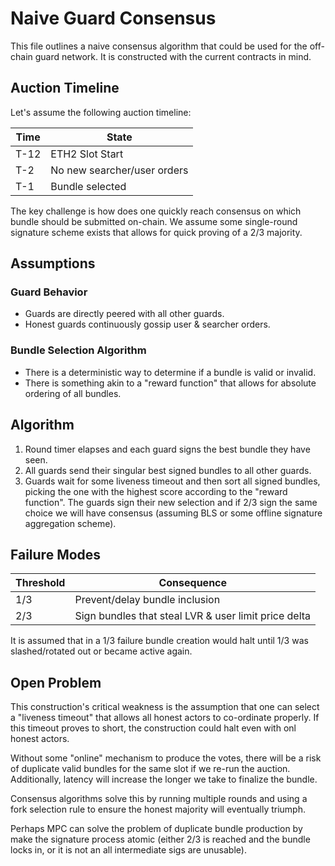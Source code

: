 # Naive Guard Consensus

This file outlines a naive consensus algorithm that could be used for the
off-chain guard network. It is constructed with the current contracts in mind.

## Auction Timeline

Let's assume the following auction timeline:

| Time | State                       |
| ---  | ---                         |
| T-12 | ETH2 Slot Start             |
| T-2  | No new searcher/user orders |
| T-1  | Bundle selected             |

The key challenge is how does one quickly reach consensus on which bundle should
be submitted on-chain. We assume some single-round signature scheme exists that
allows for quick proving of a 2/3 majority.

## Assumptions

### Guard Behavior

- Guards are directly peered with all other guards.
- Honest guards continuously gossip user & searcher orders.

### Bundle Selection Algorithm

- There is a deterministic way to determine if a bundle is valid or invalid.
- There is something akin to a "reward function" that allows for absolute
  ordering of all bundles.

## Algorithm

1. Round timer elapses and each guard signs the best bundle they have seen.
2. All guards send their singular best signed bundles to all other guards.
3. Guards wait for some liveness timeout and then sort all signed bundles,
   picking the one with the highest score according to the "reward function".
   The guards sign their new selection and if 2/3 sign the same choice we will
   have consensus (assuming BLS or some offline signature aggregation scheme).

## Failure Modes

| Threshold | Consequence                                          |
| ---       | ---                                                  |
| 1/3       | Prevent/delay bundle inclusion                       |
| 2/3       | Sign bundles that steal LVR & user limit price delta |

It is assumed that in a 1/3 failure bundle creation would halt until 1/3 was
slashed/rotated out or became active again.

## Open Problem

This construction's critical weakness is the assumption that one can select a
"liveness timeout" that allows all honest actors to co-ordinate properly. If
this timeout proves to short, the construction could halt even with onl honest
actors.

Without some "online" mechanism to produce the votes, there will be a risk of
duplicate valid bundles for the same slot if we re-run the auction.
Additionally, latency will increase the longer we take to finalize the bundle.

Consensus algorithms solve this by running multiple rounds and using a fork
selection rule to ensure the honest majority will eventually triumph.

Perhaps MPC can solve the problem of duplicate bundle production by make the
signature process atomic (either 2/3 is reached and the bundle locks in, or it
is not an all intermediate sigs are unusable).
